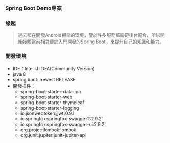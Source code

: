 ### Spring Boot Demo專案

### 缘起
>過去都在開發Android相關的環境，鑒於許多服務都需要後台配合，所以開始接觸當前相對便於入門開發的Spring Boot，來提升自己的知識和能力。
### 開發環境
- IDE：IntelliJ IDEA(Community Version)
- java 8 
- spring boot: newest RELEASE
- 開發插件：
  * spring-boot-starter-data-jpa
  * spring-boot-starter-web
  * spring-boot-starter-thymeleaf
  * spring-boot-starter-logging
  * io.jsonwebtoken:jjwt:0.9.1
  * io.springfox:springfox-swagger2:2.9.2'
  * io.springfox:springfox-swagger-ui:2.9.2'
  * org.projectlombok:lombok
  * org.junit.jupiter:junit-jupiter-api
